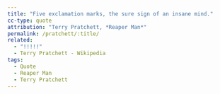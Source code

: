 ```yaml
---
title: "Five exclamation marks, the sure sign of an insane mind."
cc-type: quote
attribution: "Terry Pratchett, *Reaper Man*"
permalink: /pratchett/:title/
related:
  - "!!!!!"
  - Terry Pratchett - Wikipedia
tags:
  - Quote
  - Reaper Man
  - Terry Pratchett
---
```

